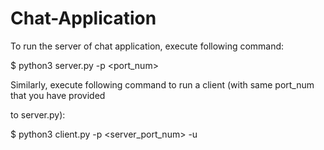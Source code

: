 # Chat-Application

To run the server of chat application, execute following command:

$ python3 server.py -p <port_num>

Similarly, execute following command to run a client (with same port_num that you have provided

to server.py):

$ python3 client.py -p <server_port_num> -u <username>
  

